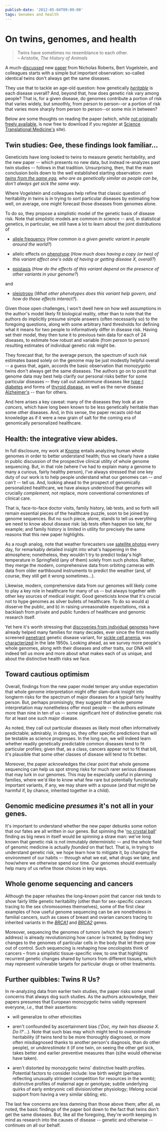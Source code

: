 ```yaml
---
publish-date: '2012-05-04T09:09:00'
tags: Genomes and health
---
```


# On twins, genomes, and health

> Twins have sometimes no resemblance to each other.<br>
> – Aristotle, _The History of Animals_

A much-[discussed](http://blogs.nature.com/news/2012/04/questioning-value-personal-genomics.html) new [paper](http://stm.sciencemag.org/content/early/2012/04/02/scitranslmed.3003380) from Nicholas Roberts, Bert Vogelstein, and colleagues starts with a simple but important observation: so-called identical twins don't always get the same diseases.

They use that to tackle an age-old question: how genetically [_heritable_](http://en.wikipedia.org/wiki/Heritability) is each disease overall? And, beyond that, how does genetic risk vary among people? That is, for a given disease, do genomes contribute a portion of risk that varies widely, but smoothly, from person to person--or a portion of risk that varies more sharply from person to person--or some mix in between?

Below are some thoughts on reading the paper (which, while [not originally freely available](http://www.michaeleisen.org/blog/), is now free to download if you register at [Science Translational Medicine's](http://stm.sciencemag.org/) site).

## Twin studies: Gee, these findings look familiar...

Geneticists have long looked to twins to measure genetic heritability, and the new paper -- which presents no new data, but instead re-analyzes past twin studies -- follows in that tradition. Unsurprising, then, that the main conclusion boils down to the well established starting observation: *even [twins from the same egg](https://en.wikipedia.org/wiki/Twin#Monozygotic_.28identical.29_twins), who are as genetically similar as people can be, don't always get sick the same way*.

Where Vogelstein and colleagues help refine that classic question of heritability in twins is in trying to _sort_ particular diseases by estimating how well, on average, one might forecast those diseases from genomes alone.

To do so, they propose a simplistic model of the genetic basis of disease risk. Note that simplistic models are common in science -- and, in statistical genetics, in particular, we still have a lot to learn about the joint distributions of

- [allele frequency](http://en.wikipedia.org/wiki/Allele_frequency) (_How common is a given genetic variant in people around the world?_)

- allelic effects on [phenotype](http://en.wikipedia.org/wiki/Phenotype) (_How much does having a copy (or two) of this variant affect one's odds of having or getting disease X, overall?_)

- [epistasis](http://en.wikipedia.org/wiki/Epistasis) (_How do the effects of this variant depend on the presence of other variants in your genome?_)

and

- [pleiotropy](http://en.wikipedia.org/wiki/Pleiotropy) (_What other phenotypes does this variant help govern, and how do those effects interact?_).

Given those open challenges, I won't dwell here on how well assumptions in the author's model likely fit biological reality, other than to note that the authors do implicitly presume simple answers (often necessarily so) to the foregoing questions, along with some arbitrary hard thresholds for defining what it means for two people to informatively differ in disease risk. Having set their model, they then tune it to previous twin data for each of 24 diseases, to estimate how robust and variable (from person to person) resulting estimates of individual genetic risk might be.

They forecast that, for the average person, the spectrum of such risk estimates based solely on the genome may be just modestly helpful overall -- a guess that, again, accords the basic observation that monozygotic twins don't always get the same diseases. The authors go on to posit that genome data may best help clarify our personal risks better for some particular diseases –- they call out autoimmune diseases like [type-I diabetes](http://www.mayoclinic.com/health/type-1-diabetes/DS00329) and forms of [thyroid disease](http://thyroid.about.com/cs/hypothyroidism/a/hashivshypo.htm), as well as the nerve disease [Alzheimer's](http://www.mayoclinic.com/health/alzheimers-disease/DS00161) -- than for others.

And here arises a key caveat: many of the diseases they look at are _cancers_, which have long been known to be less genetically heritable than some other diseases. And, in this sense, the paper recasts old-hat knowledge as if it were a new grain of salt for the coming era of genomically personalized healthcare.

## Health: the integrative view abides.

In full disclosure, my work at [Knome](http://www.knome.com/) entails analyzing human whole genomes in order to better understand health; thus we clearly have a stake in public discussion of the prospective clinical utility of whole genome sequencing. But, in that role (where I've had to explain many a genome to many a curious, fairly healthy person), I've always stressed that one key duty of our work is to help people understand what our genomes can -- _and can't_ -- tell us. And, looking ahead to the prospect of genomically personalized healthcare, we have always understood that genomes will crucially _complement_, not replace, more conventional cornerstones of clinical care.

That is, face-to-face doctor visits, family history, lab tests, and so forth will remain essential pieces of the healthcare puzzle, soon to be joined by genome sequences. But no such piece, alone, stands to tell us everything we need to know about disease risk: lab tests often happen too late, for example; and family history is limited in utility for precisely the same reasons that this new paper highlights.

As a rough analog, note that weather forecasters use [satellite photos](http://en.wikipedia.org/wiki/Satellite_imagery) every day, for remarkably detailed insight into what's happening in the atmosphere; nonetheless, they wouldn't try to predict today's high temperature in Springfield (any of them) solely from such photos. Rather, they merge the modern, comprehensive data from orbiting cameras with data from older earthbound instruments to predict the weather (and, of course, they still get it wrong sometimes...).

Likewise, modern, comprehensive data from our genomes will likely come to play a key role in healthcare for many of us -- but always together with other key sources of medical insight. Good geneticists know that it's crucial not to hype genomes as silver bullets of healthcare. To do so would a) disserve the public, and b) in raising unreasonable expectations, risk a backlash from private and public funders of healthcare and genomic research itself.

Yet here it's worth stressing that [discoveries from individual genomes](http://www.pbs.org/wgbh/nova/body/cracking-your-genetic-code.html) have already helped many families for many decades, ever since the first readily screened [penetrant](http://en.wikipedia.org/wiki/Penetrance) genetic disease variant, for [sickle cell anemia](http://en.wikipedia.org/wiki/Sickle_cell_anemia), was [characterized](http://www.ncbi.nlm.nih.gov/pubmed/13369537) in the late 1950s. Looking ahead, as we survey more people's whole genomes, along with their diseases and other traits, our DNA will indeed tell us more and more about what makes each of us unique, and about the distinctive health risks we face.

## Toward cautious optimism

Overall, findings from the new paper model temper any undue expectation that whole genome interpretation might offer slam-dunk insight into longterm risks for the spectrum of major diseases for a typical fairly healthy person. But, perhaps promisingly, they suggest that whole genome interpretation may nonetheless offer most people -- the authors estimate more than nine in ten of us -- some significant hint of distinctive genetic risk for at least one such major disease.

As noted, they call out particular diseases as likely most often informatively predictable; admirably, in doing so, they offer specific predictions that will be testable as science progresses. In the long run, we will indeed learn whether readily genetically predictable common diseases tend to fit particular profiles; given that, as a class, cancers appear not to fit that bill, it's plausible that some other classes of disease will tend to fit better.

Moreover, the paper acknowledges the clear point that whole genome sequencing can help us spot strong risks for much rarer serious diseases that may lurk in our genomes. This may be especially useful in planning families, where we'd like to know what few rare but potentially functionally important variants, if any, we may share with a spouse (and that might be harmful if, by chance, inherited together in a child).

## Genomic medicine _presumes_ it's not all in your genes.

It's important to understand whether the new paper debunks some notion that our fates are all written in our genes. But spinning the '[no crystal ball](http://www.salon.com/2012/04/02/gene_mapping_for_everyone_study_says_not_so_fast/)' finding as big news in itself would be spinning a straw man: we've long known that genetic risk is not immutably deterministic –- and the whole field of genomic medicine is actually _founded_ on that fact. That is, in trying to understand genetic risk, we hope learn how to mitigate it, by changing the environment of our habits –- through what we eat, what drugs we take, and how/where we otherwise spend our time. Our genomes should eventually help many of us refine those choices in key ways.

## Whole genome sequencing and cancers

Although the paper rehashes the long-known point that cancer risk tends to show fairly little genetic heritability (other than for sex-specific cancers tracing to the sex chromosomes themselves), some of the first clear examples of how useful genome sequencing can be are nonetheless in familial cancers, such as cases of breast and ovarian cancers tracing to inherited variants in the [_BRCA1_](http://www.omim.org/entry/113705) and _[BRCA2](http://www.omim.org/entry/600185?search=brca2&highlight=brca2)_ genes.

Moreover, sequencing the genomes of _tumors_ (which the paper doesn't address) is already revolutionizing how cancer is treated, by finding key changes to the genomes of particular cells in the body that let them grow out of control. Such sequencing is reshaping how oncologists think of cancers – from a simplistic tissue-specific view, to one that highlights recurrent genetic changes shared by tumors from different tissues, which may represent vulnerable targets for particular drugs or other treatments.

## Further quibbles: Twins R Us?

In re-analyzing data from earlier twin studies, the paper risks some small concerns that always dog such studies. As the authors acknowledge, their papers presumes that European monozygotic twins validly represent everyone, _i.e.,_ that their assertions:

- will generalize to other ethnicities

- aren't confounded by ascertainment bias ('_Doc, my twin has disease X. Do I?_'...). Note that such bias may which might tend to _overestimate_ heritability (if twins tend to be more thoroughly diagnosed, or more often misdiagnosed thanks to another person's diagnosis, than do other people), or _underestimate_ it (if one twin, on seeing the other get sick, takes better and earlier preventive measures than (s)he would otherwise have taken).

- aren't distorted by monozygotic twins' distinctive health profiles. Potential factors to consider include: low birth weight (perhaps reflecting unusually stringent competition for resources in the womb); distinctive profiles of maternal age or genotype; subtle underlying quirks of early embryonic cell division/other physiology; lifelong social support from having a very similar sibling; etc.

The last few concerns are less damning than those above them; after all, as noted, the basic findings of the paper boil down to the fact that twins don't get the same diseases. But, like all the foregoing, they're worth keeping in mind as research into the causes of disease -- genetic and otherwise -- continues on all our behalf.
